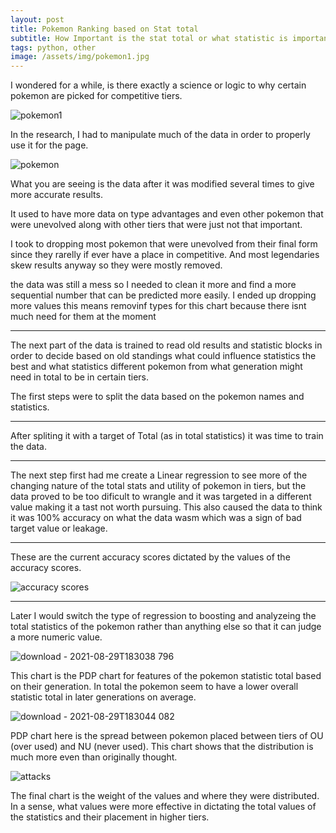```yaml
---
layout: post
title: Pokemon Ranking based on Stat total
subtitle: How Important is the stat total or what statistic is important to a pokemon utility in ranked use
tags: python, other
image: /assets/img/pokemon1.jpg
---
```


I wondered for a while, is there exactly a science or logic to why certain pokemon are picked for competitive tiers.

![pokemon1](https://user-images.githubusercontent.com/48320567/131260951-b8940654-8b69-4b3e-9090-f4c8cee6adc7.jpg)

In the research, I had to manipulate much of the data in order to properly use it for the page.

![pokemon](https://user-images.githubusercontent.com/48320567/131260946-56063cf6-99f2-4421-97c2-7631b8d0c11d.PNG)

What you are seeing is the data after it was modified several times to give more accurate results.

It used to have more data on type advantages and even other pokemon that were unevolved along with other tiers that were just not that important.

I took to dropping most pokemon that were unevolved from their final form since they rarelly if ever have a place in competitive. And most legendaries skew results anyway so they were mostly removed.

the data was still a mess so I needed to clean it more and find a more sequential number that can be predicted more easily. I ended up dropping more values this means removinf types for this chart because there isnt much need for them at the moment

---

The next part of the data is trained to read old results and statistic blocks in order to decide based on old standings what could influence statistics the best and what statistics different pokemon from what generation might need in total to be in certain tiers.

The first steps were to split the data based on the pokemon names and statistics.

---

After spliting it with a target of Total (as in total statistics) it was time to train the data.

----

The next step first had me create a Linear regression to see more of the changing nature of the total stats and utility of pokemon in tiers, but the data proved to be too dificult to wrangle and it was targeted in a different value making it a tast not worth pursuing.
This also caused the data to think it was 100% accuracy on what the data wasm which was a sign of bad target value or leakage.

----

These are the current accuracy scores dictated by the values of the accuracy scores.

![accuracy scores](https://user-images.githubusercontent.com/48320567/131269700-0888edc1-5855-4c5c-842d-448e39563d72.PNG)
 
 ---

Later I would switch the type of regression to boosting and analyzeing the total statistics of the pokemon rather than anything else so that it can judge a more numeric value.

![download - 2021-08-29T183038 796](https://user-images.githubusercontent.com/48320567/131268744-3ca01123-316a-4593-87ce-196d42c72530.png)

This chart is the PDP chart for features of the pokemon statistic total based on their generation. In total the pokemon seem to have a lower overall statistic total in later generations on average.

![download - 2021-08-29T183044 082](https://user-images.githubusercontent.com/48320567/131268996-15fba4b6-3d13-408c-8f8d-c41176893a8a.png)

PDP chart here is the spread between pokemon placed between tiers of OU (over used) and NU (never used). This chart shows that the distribution is much more even than originally thought.

![attacks](https://user-images.githubusercontent.com/48320567/131269627-f92286d9-1a14-461a-b965-3181caa6e171.PNG)

The final chart is the weight of the values and where they were distributed. In a sense, what values were more effective in dictating the total values of the statistics and their placement in higher tiers.
